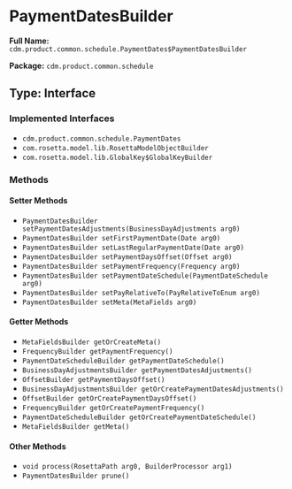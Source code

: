 # PaymentDatesBuilder

**Full Name:** `cdm.product.common.schedule.PaymentDates$PaymentDatesBuilder`

**Package:** `cdm.product.common.schedule`

## Type: Interface

### Implemented Interfaces

- `cdm.product.common.schedule.PaymentDates`
- `com.rosetta.model.lib.RosettaModelObjectBuilder`
- `com.rosetta.model.lib.GlobalKey$GlobalKeyBuilder`

### Methods

#### Setter Methods

- `PaymentDatesBuilder setPaymentDatesAdjustments(BusinessDayAdjustments arg0)`
- `PaymentDatesBuilder setFirstPaymentDate(Date arg0)`
- `PaymentDatesBuilder setLastRegularPaymentDate(Date arg0)`
- `PaymentDatesBuilder setPaymentDaysOffset(Offset arg0)`
- `PaymentDatesBuilder setPaymentFrequency(Frequency arg0)`
- `PaymentDatesBuilder setPaymentDateSchedule(PaymentDateSchedule arg0)`
- `PaymentDatesBuilder setPayRelativeTo(PayRelativeToEnum arg0)`
- `PaymentDatesBuilder setMeta(MetaFields arg0)`

#### Getter Methods

- `MetaFieldsBuilder getOrCreateMeta()`
- `FrequencyBuilder getPaymentFrequency()`
- `PaymentDateScheduleBuilder getPaymentDateSchedule()`
- `BusinessDayAdjustmentsBuilder getPaymentDatesAdjustments()`
- `OffsetBuilder getPaymentDaysOffset()`
- `BusinessDayAdjustmentsBuilder getOrCreatePaymentDatesAdjustments()`
- `OffsetBuilder getOrCreatePaymentDaysOffset()`
- `FrequencyBuilder getOrCreatePaymentFrequency()`
- `PaymentDateScheduleBuilder getOrCreatePaymentDateSchedule()`
- `MetaFieldsBuilder getMeta()`

#### Other Methods

- `void process(RosettaPath arg0, BuilderProcessor arg1)`
- `PaymentDatesBuilder prune()`

